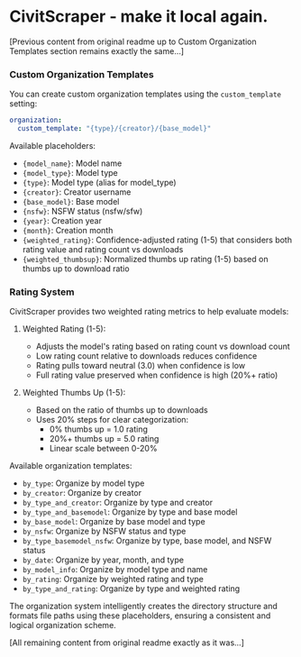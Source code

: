 # CivitScraper - make it local again.

[Previous content from original readme up to Custom Organization Templates section remains exactly the same...]

### Custom Organization Templates

You can create custom organization templates using the `custom_template` setting:

```yaml
organization:
  custom_template: "{type}/{creator}/{base_model}"
```

Available placeholders:
- `{model_name}`: Model name
- `{model_type}`: Model type
- `{type}`: Model type (alias for model_type)
- `{creator}`: Creator username
- `{base_model}`: Base model
- `{nsfw}`: NSFW status (nsfw/sfw)
- `{year}`: Creation year
- `{month}`: Creation month
- `{weighted_rating}`: Confidence-adjusted rating (1-5) that considers both rating value and rating count vs downloads
- `{weighted_thumbsup}`: Normalized thumbs up rating (1-5) based on thumbs up to download ratio

### Rating System

CivitScraper provides two weighted rating metrics to help evaluate models:

1. Weighted Rating (1-5):
   - Adjusts the model's rating based on rating count vs download count
   - Low rating count relative to downloads reduces confidence
   - Rating pulls toward neutral (3.0) when confidence is low
   - Full rating value preserved when confidence is high (20%+ ratio)

2. Weighted Thumbs Up (1-5):
   - Based on the ratio of thumbs up to downloads
   - Uses 20% steps for clear categorization:
     * 0% thumbs up = 1.0 rating
     * 20%+ thumbs up = 5.0 rating
     * Linear scale between 0-20%

Available organization templates:
- `by_type`: Organize by model type
- `by_creator`: Organize by creator
- `by_type_and_creator`: Organize by type and creator
- `by_type_and_basemodel`: Organize by type and base model
- `by_base_model`: Organize by base model and type
- `by_nsfw`: Organize by NSFW status and type
- `by_type_basemodel_nsfw`: Organize by type, base model, and NSFW status
- `by_date`: Organize by year, month, and type
- `by_model_info`: Organize by model type and name
- `by_rating`: Organize by weighted rating and type
- `by_type_and_rating`: Organize by type and weighted rating

The organization system intelligently creates the directory structure and formats file paths using these placeholders, ensuring a consistent and logical organization scheme.

[All remaining content from original readme exactly as it was...]

